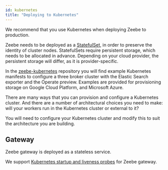 ```yaml
---
id: kubernetes
title: "Deploying to Kubernetes"
---
```


We recommend that you use Kubernetes when deploying Zeebe to production.

Zeebe needs to be deployed as a [StatefulSet](https://kubernetes.io/docs/concepts/workloads/controllers/statefulset/), in order to preserve the identity of cluster nodes. StatefulSets require persistent storage, which needs to be allocated in advance. Depending on your cloud provider, the persistent storage will differ, as it is provider-specific.

In the [zeebe-kubernetes](https://github.com/zeebe-io/zeebe-kubernetes) repository you will find example Kubernetes manifests to configure a three broker cluster with the Elastic Search exporter and the Operate preview. Examples are provided for provisioning storage on Google Cloud Platform, and Microsoft Azure.

There are many ways that you can provision and configure a Kubernetes cluster. And there are a number of architectural choices you need to make: will your workers run in the Kubernetes cluster or external to it?

You will need to configure your Kubernetes cluster and modify this to suit the architecture you are building.

## Gateway
Zeebe gateway is deployed as a stateless service.

We support [Kubernetes startup and liveness probes](health.md#gateway) for Zeebe gateway.

